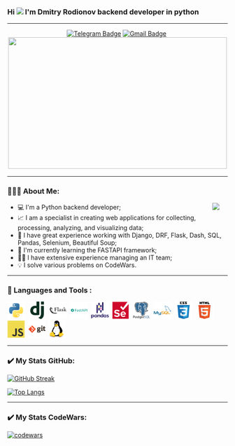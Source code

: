 ### Hi <img src="https://raw.githubusercontent.com/iampavangandhi/iampavangandhi/master/gifs/Hi.gif" width="30"/> I'm Dmitry Rodionov backend developer in python

---

<div id="badges" align="center">
  <a href="https://t.me/dmitr_rod" rel="nofollow"><img src="https://img.shields.io/badge/dmitr_rod-%230095D5.svg?&style=flat-square&logo=telegram&logoColor=white&link=https://t.me/dmitr_rod" alt="Telegram Badge"/></a>
  <a href="mailto:dmitr.rod@gmail.com" rel="nofollow"><img src="https://img.shields.io/badge/-dmitr.rod@gmail.com-c14438?style=flat-square&logo=Gmail&logoColor=white&link=mailto:dmitr.rod@gmail.com@gmail.com" alt="Gmail Badge"/></a>
  <img src="https://komarev.com/ghpvc/?username=VerP404&style=flat-square&color=blue" alt=""/>
<div id="header" align="center">
  <img src="https://media.giphy.com/media/v1.Y2lkPTc5MGI3NjExYjNycGxzazZpdXVteXRoMmZjZ3ZxdWJsNWN6Zm1qZms0Y3JqcXdiYSZlcD12MV9pbnRlcm5hbF9naWZfYnlfaWQmY3Q9Zw/dWesBcTLavkZuG35MI/giphy.gif" width="500" height="300"/>
</div>
</div>


---

### 👨🏻‍💻 About Me:
<p dir="auto"><animated-image data-catalyst="" style="float: right; width: 50px;"><a target="_blank" rel="noopener noreferrer nofollow" href="https://media.giphy.com/media/UtEd87cLAH789bR5sk/giphy.gif" data-target="animated-image.originalLink"><img align="right" src="https://media.giphy.com/media/UtEd87cLAH789bR5sk/giphy.gif" data-canonical-src="https://media.giphy.com/media/KAq5w47R9rmTuvWOWa/giphy.gif" style="width: 70%; max-width: 100%; display: inline-block;" data-target="animated-image.originalImage"></a></animated-image></p> 
<ul>
  <li>💻 I'm a Python backend developer;</li>
  <li>📈 I am a specialist in creating web applications for collecting, processing, analyzing, and visualizing data;</li>
  <li>🔭 I have great experience working with Django, DRF, Flask, Dash, SQL, Pandas, Selenium, Beautiful Soup;</li>
  <li>📖 I'm currently learning the FASTAPI framework;</li>
  <li>👨👩 I have extensive experience managing an IT team;</li>
  <li>💡 I solve various problems on CodeWars.</li>
</ul>

---

### 🔋 Languages and Tools :

<div>
  <img src="https://github.com/devicons/devicon/blob/master/icons/python/python-original.svg" title="Python" alt="Python" width="40" height="40"/>&nbsp;
  <img src="https://github.com/devicons/devicon/blob/master/icons/django/django-plain.svg" title="Django" alt="Django" width="40" height="40"/>&nbsp;
  <img src="https://github.com/devicons/devicon/blob/master/icons/flask/flask-original-wordmark.svg" title="Flask" alt="Flask" width="40" height="40"/>&nbsp;
  <img src="https://github.com/devicons/devicon/blob/master/icons/fastapi/fastapi-original-wordmark.svg" title="FastAPI" alt="FastAPI" width="40" height="40"/>&nbsp;
  <img src="https://github.com/devicons/devicon/blob/master/icons/pandas/pandas-original-wordmark.svg" title="Pandas" alt="Pandas" width="40" height="40"/>&nbsp;
  <img src="https://github.com/devicons/devicon/blob/master/icons/selenium/selenium-original.svg" title="Selenium" alt="Selenium" width="40" height="40"/>&nbsp;
  <img src="https://github.com/devicons/devicon/blob/master/icons/postgresql/postgresql-original-wordmark.svg" title="PostgreSQL" alt="PostgreSQL" width="40" height="40"/>&nbsp;
  <img src="https://github.com/devicons/devicon/blob/master/icons/mysql/mysql-original-wordmark.svg" title="MySQL"  alt="MySQL" width="40" height="40"/>&nbsp;
  <img src="https://github.com/devicons/devicon/blob/master/icons/css3/css3-original-wordmark.svg"  title="CSS3" alt="CSS" width="40" height="40"/>&nbsp;
  <img src="https://github.com/devicons/devicon/blob/master/icons/html5/html5-original-wordmark.svg" title="HTML5" alt="HTML" width="40" height="40"/>&nbsp;
  <img src="https://github.com/devicons/devicon/blob/master/icons/javascript/javascript-original.svg" title="JavaScript" alt="JavaScript" width="40" height="40"/>&nbsp;
  <img src="https://github.com/devicons/devicon/blob/master/icons/git/git-original-wordmark.svg" title="Git" alt="Git" width="40" height="40"/>
  <img src="https://github.com/devicons/devicon/blob/master/icons/linux/linux-original.svg" title="Linux" alt="Linux" width="40" height="40"/>
</div>

---

### ✔️ My Stats GitHub:

[![GitHub Streak](http://github-readme-streak-stats.herokuapp.com?user=VerP404&theme=dark&background=000000)](https://git.io/streak-stats)

[![Top Langs](https://github-readme-stats.vercel.app/api/top-langs/?username=VerP404&layout=compact&theme=vision-friendly-dark)](https://github.com/anuraghazra/github-readme-stats)

---

### ✔️ My Stats CodeWars:

[![codewars](https://www.codewars.com/users/VerP404/badges/large)](https://www.codewars.com/users/VerP404)


